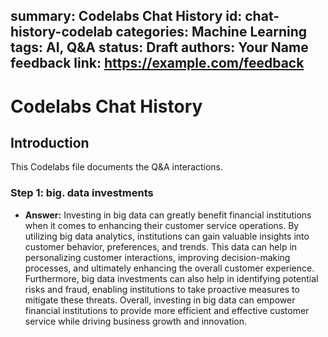 summary: Codelabs Chat History
id: chat-history-codelab
categories: Machine Learning
tags: AI, Q&A
status: Draft
authors: Your Name
feedback link: https://example.com/feedback
---
# Codelabs Chat History

## Introduction
This Codelabs file documents the Q&A interactions.

### Step 1: big. data investments

- **Answer:** Investing in big data can greatly benefit financial institutions when it comes to enhancing their customer service operations. By utilizing big data analytics, institutions can gain valuable insights into customer behavior, preferences, and trends. This data can help in personalizing customer interactions, improving decision-making processes, and ultimately enhancing the overall customer experience. Furthermore, big data investments can also help in identifying potential risks and fraud, enabling institutions to take proactive measures to mitigate these threats. Overall, investing in big data can empower financial institutions to provide more efficient and effective customer service while driving business growth and innovation.

